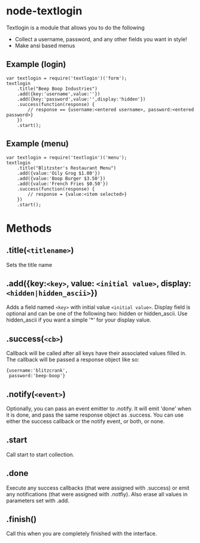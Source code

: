 node-textlogin
==============

Textlogin is a module that allows you to do the following

* Collect a username, password, and any other fields you want in style!
* Make ansi based menus

Example (login)
---------------

    var textlogin = require('textlogin')('form');
    textlogin
        .title("Beep Boop Industries")
        .add({key:'username',value:''})
        .add({key:'password',value:'',display:'hidden'})
        .success(function(response) {
            // response == {username:<entered username>, password:<entered password>}
        })  
        .start();

Example (menu)
---------------

    var textlogin = require('textlogin')('menu');
    textlogin
        .title("Blitzster's Restaurant Menu")
        .add({value:'Oily Grog $1.00'})
        .add({value:'Boop Burger $3.50'})
        .add({value:'French Fries $0.50'})
        .success(function(response) {
            // response = {value:<item selected>}
        })  
        .start();

Methods
=======

.title(`<titlename>`)
-------------------
Sets the title name


.add({key:`<key>`, value: `<initial value>`, display:`<hidden|hidden_ascii>`})
------------------------------------------------------------------------------

Adds a field named `<key>` with initial value `<initial value>`.
Display field is optional and can be one of the following two: hidden or hidden_ascii.
Use hidden_ascii if you want a simple '*' for your display value.

.success(`<cb>`)
--------------

Callback will be called after all keys have their associated values filled in.
The callback will be passed a response object like so:

    {username:'blitzcrank',
     password:'beep-boop'}

.notify(`<event>`) 
----------------

Optionally, you can pass an event emitter to .notify. It will emit 'done' when it is done, and pass the same response object as .success. You can use either the success callback or the notify event, or both, or none.

.start 
------

Call start to start collection.

.done
-----

Execute any success callbacks (that were assigned with .success)  or emit any notifications (that were assigned with .notfiy). Also erase all values in parameters set with .add. 

.finish()
---------
Call this when you are completely finished with the interface.


